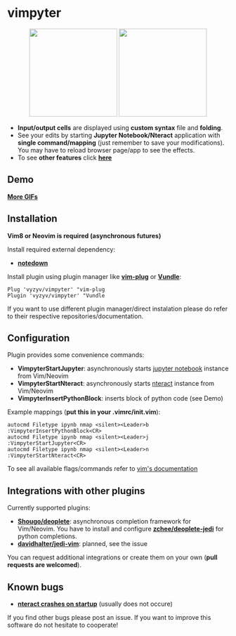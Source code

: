 # vimpyter

<p align="center">
  <img src="https://user-images.githubusercontent.com/20703378/36676899-203f63f8-1b0d-11e8-9d28-6360ee3c181b.png" height=200/> 
  <img src="https://user-images.githubusercontent.com/20703378/36676906-238b0b34-1b0d-11e8-86dd-30695296e7c6.png" width=200/>
</p>

- **Input/output cells** are displayed using **custom syntax** file and **folding**.
- See your edits by starting **Jupyter Notebook/Nteract** application with **single command/mapping** (just remember to save your modifications). You may have to reload browser page/app to see the effects.
- To see **other features** click **[here](https://github.com/vyzyv/vimpyter/blob/master/doc/vimpyter.txt)**

## Demo

**[More GIFs]('')**

## Installation

**Vim8 or Neovim is required (asynchronous futures)**

Install required external dependency:

- **[notedown](https://github.com/aaren/notedown)**

Install plugin using plugin manager like **[vim-plug](https://github.com/junegunn/vim-plug)** or **[Vundle](https://github.com/VundleVim/Vundle.vim)**:

```vim
Plug 'vyzyv/vimpyter' "vim-plug
Plugin 'vyzyv/vimpyter' "Vundle
```

If you want to use different plugin manager/direct instalation please do refer to their respective repositories/documentation.

## Configuration

Plugin provides some convenience commands:

  - **VimpyterStartJupyter**: asynchronously starts [jupyter notebook](http://jupyter.org) instance from Vim/Neovim
  - **VimpyterStartNteract**: asynchronously starts [nteract](https://github.com/nteract/nteract) instance from Vim/Neovim
  - **VimpyterInsertPythonBlock**: inserts block of python code (see Demo)

Example mappings (**put this in your .vimrc/init.vim**):

```vim
autocmd Filetype ipynb nmap <silent><Leader>b :VimpyterInsertPythonBlock<CR>
autocmd Filetype ipynb nmap <silent><Leader>j :VimpyterStartJupyter<CR>
autocmd Filetype ipynb nmap <silent><Leader>n :VimpyterStartNteract<CR>
```

To see all available flags/commands refer to [vim's documentation](https://github.com/vyzyv/vimpyter/blob/master/doc/vimpyter.txt)

## Integrations with other plugins

Currently supported plugins:

- **[Shougo/deoplete](https://github.com/Shougo/deoplete.nvim)**: asynchronous completion framework for Vim/Neovim. You have to install and configure **[zchee/deoplete-jedi](https://github.com/zchee/deoplete-jedi)** for python completions.
- **[davidhalter/jedi-vim](https://github.com/davidhalter/jedi-vim/issues/784#issuecomment-369015726)**: planned, see the issue

You can request additional integrations or create them on your own (**pull requests are welcomed**).

## Known bugs

- **[nteract crashes on startup](https://github.com/nteract/nteract/issues/2582#issuecomment-368308596)** (usually does not occure)

If you find other bugs please post an issue. If you want to improve this software do not hesitate to cooperate!
